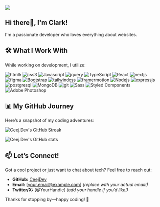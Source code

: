 ![](https://komarev.com/ghpvc/?username=CeejDev&style=for-the-badge&abbreviated=true)

## Hi there👋, I'm Clark!

I'm a passionate developer who loves everything about websites.

## 🛠️ What I Work With

While working on development, I utilize:
<p>
  <img alt="html5" src="https://img.shields.io/badge/-HTML5-E34F26?style=flat-square&logo=html5&logoColor=white" />
  <img alt="css3" src="https://img.shields.io/badge/-CSS3-1572B6?style=flat-square&logo=css3&logoColor=white" />
  <img alt="Javascript" src="https://img.shields.io/badge/-javascript-f7df1c?style=flat-square&logo=javascript&logoColor=black" />
  <img alt="jquery" src="https://img.shields.io/badge/-jQuery-0769AD?style=flat-square&logo=jquery&logoColor=white" />
  <img alt="TypeScript" src="https://img.shields.io/badge/-TypeScript-007ACC?style=flat-square&logo=typescript&logoColor=white" />
  <img alt="React" src="https://img.shields.io/badge/-React-45b8d8?style=flat-square&logo=react&logoColor=white" />
  <img alt="nextjs" src="https://img.shields.io/badge/-Next.js-000000?style=flat-square&logo=next.js&logoColor=white" />
  <img alt="figma" src="https://img.shields.io/badge/-Figma-A25AFC?style=flat-square&logo=figma&logoColor=white" />
  <img alt="Bootstrap" src="https://img.shields.io/badge/-bootstrap-7953b3?style=flat-square&logo=javascript&logoColor=white" />
  <img alt="tailwindcss" src="https://img.shields.io/badge/-TailwindCSS-38B2AC?style=flat-square&logo=tailwind-css&logoColor=white" />
  <img alt="framermotion" src="https://img.shields.io/badge/-Framer%20Motion-0055FF?style=flat-square&logo=framer&logoColor=white" />
  <img alt="Nodejs" src="https://img.shields.io/badge/-Nodejs-43853d?style=flat-square&logo=Node.js&logoColor=white" />
  <img alt="expressjs" src="https://img.shields.io/badge/-Express.js-000000?style=flat-square&logo=express&logoColor=white" />
  <img alt="postgresql" src="https://img.shields.io/badge/-PostgreSQL-336791?style=flat-square&logo=postgresql&logoColor=white" />
  <img alt="MongoDB" src="https://img.shields.io/badge/-MongoDB-13aa52?style=flat-square&logo=mongodb&logoColor=white" />
   <img alt="git" src="https://img.shields.io/badge/-Git-F05032?style=flat-square&logo=git&logoColor=white" />
  <img alt="Sass" src="https://img.shields.io/badge/-Sass-CC6699?style=flat-square&logo=sass&logoColor=white" />
  <img alt="Styled Components" src="https://img.shields.io/badge/-Styled_Components-db7092?style=flat-square&logo=styled-components&logoColor=white" />
  <img alt="Adobe Photoshop" src="https://img.shields.io/badge/-adobe%20photoshop-30a8ff?style=flat-square&logo=adobe%20photoshop&logoColor=white" />
</p>

## 📊 My GitHub Journey

Here’s a snapshot of my coding adventures:

[![Ceej.Dev's GitHub Streak](https://streak-stats.demolab.com/?user=CeejDev&theme=github-dark-blue)](https://git.io/streak-stats)

![Ceej.Dev's GitHub stats](https://github-readme-stats.vercel.app/api?username=CeejDev&theme=github_dark&show_icons=true)

## 📫 Let’s Connect!

Got a cool project or just want to chat about tech? Feel free to reach out:

- **GitHub:** [CeejDev](https://github.com/CeejDev)
- **Email:** [your.email@example.com] *(replace with your actual email!)*
- **Twitter/X:** [@YourHandle] *(add your handle if you’d like!)*

Thanks for stopping by—happy coding! 🚀











<!--
**Ceejprogram/Ceejprogram** is a ✨ _special_ ✨ repository because its `README.md` (this file) appears on your GitHub profile.

Here are some ideas to get you started:

- 🔭 I’m currently working on ...
- 🌱 I’m currently learning ...
- 👯 I’m looking to collaborate on ...
- 🤔 I’m looking for help with ...
- 💬 Ask me about ...
- 📫 How to reach me: ...
- 😄 Pronouns: ...
- ⚡ Fun fact: ...
-->
